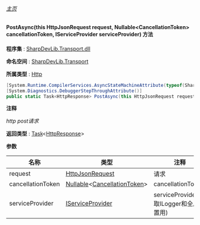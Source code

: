 ###### [主页](./Index.md "主页")

#### PostAsync(this HttpJsonRequest request, Nullable\<CancellationToken\> cancellationToken, IServiceProvider serviceProvider) 方法

**程序集** : [SharpDevLib.Transport.dll](./SharpDevLib.Transport.assembly.md "SharpDevLib.Transport.dll")

**命名空间** : [SharpDevLib.Transport](./SharpDevLib.Transport.namespace.md "SharpDevLib.Transport")

**所属类型** : [Http](./SharpDevLib.Transport.Http.md "Http")

``` csharp
[System.Runtime.CompilerServices.AsyncStateMachineAttribute(typeof(SharpDevLib.Transport.Http+<PostAsync>d__4))]
[System.Diagnostics.DebuggerStepThroughAttribute()]
public static Task<HttpResponse> PostAsync(this HttpJsonRequest request, Nullable<CancellationToken> cancellationToken, IServiceProvider serviceProvider)
```

**注释**

*http post请求*



**返回类型** : [Task](https://learn.microsoft.com/en-us/dotnet/api/system.threading.tasks.task-1 "Task")\<[HttpResponse](./SharpDevLib.Transport.HttpResponse.md "HttpResponse")\>


**参数**

|名称|类型|注释|
|---|---|---|
|request|[HttpJsonRequest](./SharpDevLib.Transport.HttpJsonRequest.md "HttpJsonRequest")|请求|
|cancellationToken|[Nullable](https://learn.microsoft.com/en-us/dotnet/api/system.nullable-1 "Nullable")\<[CancellationToken](https://learn.microsoft.com/en-us/dotnet/api/system.threading.cancellationtoken "CancellationToken")\>|cancellationToken|
|serviceProvider|[IServiceProvider](https://learn.microsoft.com/en-us/dotnet/api/system.iserviceprovider "IServiceProvider")|serviceProvider(获取ILogger和全局配置用)|


